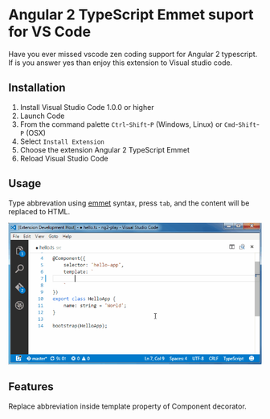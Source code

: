 # Angular 2 TypeScript Emmet suport for VS Code

Have you ever missed vscode zen coding support for Angular 2 typescript. If is you answer yes than enjoy 
this extension to Visual studio code.

## Installation

1. Install Visual Studio Code 1.0.0 or higher
2. Launch Code
3. From the command palette `Ctrl`-`Shift`-`P` (Windows, Linux) or `Cmd`-`Shift`-`P` (OSX)
4. Select `Install Extension`
5. Choose the extension Angular 2 TypeScript Emmet
6. Reload Visual Studio Code

## Usage

Type abbrevation using [emmet](http://docs.emmet.io/abbreviations/) syntax, press `tab`, and the content will be replaced to HTML.

![Use Extension](images/use-extension.gif)

## Features

Replace abbreviation inside template property of Component decorator.